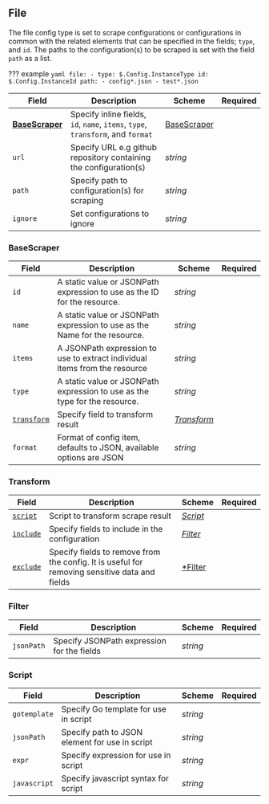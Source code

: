 ## File
The file config type is set to scrape configurations or configurations in common with the related elements that can be specified in the fields; `type`, and `id`. The paths to the configuration(s) to be scraped is set with the field `path` as a list.

??? example 
    ```yaml
      file:
        - type: $.Config.InstanceType
          id: $.Config.InstanceId
          path:
            - config*.json
            - test*.json
    ```


| Field | Description | Scheme | Required |
| ----- | ----------- | ------ | -------- |
| [**BaseScraper**](#BaseScraper) | Specify inline fields, `id`, `name`, `items`, `type`, `transform`, and `format` | [BaseScraper](#basescraper) |
| `url` | Specify URL e.g github repository containing the configuration(s) | *string* | 
| `path` | Specify path to configuration(s) for scraping | *string* |
| `ignore` | Set configurations to ignore | *string* |

### BaseScraper

| Field | Description | Scheme | Required |
| ----- | ----------- | ------ | -------- |
| `id` | A static value or JSONPath expression to use as the ID for the resource. | *string* |  |
| `name` | A static value or JSONPath expression to use as the Name for the resource. | *string* |  |
| `items` | A JSONPath expression to use to extract individual items from the resource | *string* |  |
| `type` | A static value or JSONPath expression to use as the type for the resource. | *string* |  |
| [`transform`](#transform) | Specify field to transform result | [*Transform*](#transform) |  |
| `format` | Format of config item, defaults to JSON, available options are JSON | *string* |

### Transform

| Field | Description | Scheme | Required |
| ----- | ----------- | ------ | -------- |
| [`script`](#script) | Script to transform scrape result | [*Script*](#script) |
| [`include`](#Filter) | Specify fields to include in the configuration | [*Filter*](#filter)  |  |
| [`exclude`](#filter) | Specify fields to remove from the config. It is useful for removing sensitive data and fields | [*Filter](#filter) |  |

### Filter 

| Field | Description | Scheme | Required |
| ----- | ----------- | ------ | -------- |
| `jsonPath` | Specify JSONPath expression for the fields | *string* |

### Script 

| Field | Description | Scheme | Required |
| ----- | ----------- | ------ | -------- |
| `gotemplate` | Specify Go template for use in script | *string* |
| `jsonPath` | Specify path to JSON element for use in script | *string* |
| `expr` | Specify expression for use in script | *string* |
| `javascript` | Specify javascript syntax for script | *string* |
